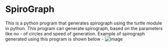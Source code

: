 # SpiroGraph
This is a python program that generates spirograph using the turtle module in python.
This program can generate spirograph, based on the parameters like no - of circles and speed of generation. Example of spirograph generated using this program is shown below -
![image](https://user-images.githubusercontent.com/53186086/224997313-0199264a-7ed2-48b9-9514-e7f00ae73056.png)
